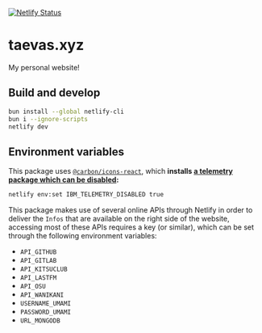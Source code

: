 [![Netlify Status](https://api.netlify.com/api/v1/badges/10889a9b-c148-488d-aecd-9a44e0cf6f46/deploy-status)](https://taevas.xyz)

# taevas.xyz

My personal website!

## Build and develop

```bash
bun install --global netlify-cli
bun i --ignore-scripts
netlify dev
```

## Environment variables

This package uses [`@carbon/icons-react`](https://github.com/carbon-design-system/carbon/tree/main/packages/icons-react), which **installs [a telemetry package which can be disabled](https://github.com/ibm-telemetry/telemetry-js/tree/main#opting-out-of-ibm-telemetry-data-collection):**

```bash
netlify env:set IBM_TELEMETRY_DISABLED true
```

This package makes use of several online APIs through Netlify in order to deliver the `Infos` that are available on the right side of the website, accessing most of these APIs requires a key (or similar), which can be set through the following environment variables:

- `API_GITHUB`
- `API_GITLAB`
- `API_KITSUCLUB`
- `API_LASTFM`
- `API_OSU`
- `API_WANIKANI`
- `USERNAME_UMAMI`
- `PASSWORD_UMAMI`
- `URL_MONGODB`
